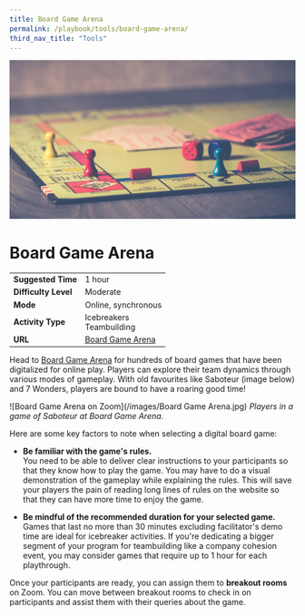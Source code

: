```yaml
---
title: Board Game Arena 
permalink: /playbook/tools/board-game-arena/
third_nav_title: "Tools"
---
```

![Board Game](/images/boardgame.jpg)
# Board Game Arena  
  
|                       |                                                     |
|-----------------------|-----------------------------------------------------|
| **Suggested Time**    | 1 hour                                              |
| **Difficulty Level**  | Moderate                                            |
| **Mode**              | Online, synchronous                                 |
| **Activity Type**     | Icebreakers <br/> Teambuilding                      |
| **URL**               | [Board Game Arena](https://en.boardgamearena.com/)  |  
  
  
Head to [Board Game Arena](https://en.boardgamearena.com/) for hundreds of board games that have been digitalized for online play. Players can explore their team dynamics through various modes of gameplay.  With old favourites like Saboteur (image below) and 7 Wonders, players are bound to have a roaring good time!

![Board Game Arena on Zoom](/images/Board Game Arena.jpg)
*Players in a game of Saboteur at Board Game Arena.*


Here are some key factors to note when selecting a digital board game: 

  * **Be familiar with the game's rules.**\
  You need to be able to deliver clear instructions to your participants so that they know how to play the game. You may have to do a visual demonstration of the gameplay while explaining the rules. This will save your players the pain of reading long lines of rules on the website so that they can have more time to enjoy the game. 


  * **Be mindful of the recommended duration for your selected game.**\
  Games that last no more than 30 minutes excluding facilitator's demo time are ideal for icebreaker activities. If you're dedicating a bigger segment of your program for teambuilding like a company cohesion event, you may consider games that require up to 1 hour for each playthrough. 

Once your participants are ready, you can assign them to **breakout rooms** on Zoom. You can move between breakout rooms to check in on participants and assist them with their queries about the game. 
